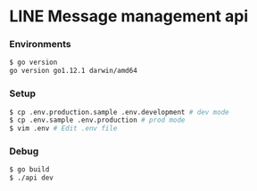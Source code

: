# LINE Message management api

### Environments

```bash
$ go version
go version go1.12.1 darwin/amd64
```

### Setup
```bash
$ cp .env.production.sample .env.development # dev mode
$ cp .env.sample .env.production # prod mode
$ vim .env # Edit .env file
```

### Debug

```bash
$ go build
$ ./api dev
```
